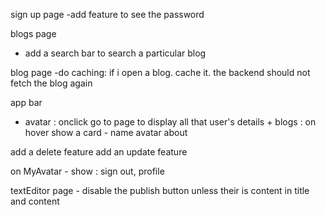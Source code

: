 sign up page
-add feature to see the password

blogs page
- add a search bar to search a particular blog
<!-- - at the BACKEND add pagination and sorting logic  -->

blog page
-do caching: if i open a blog. cache it. the backend should not fetch the blog again

app bar
- avatar : onclick go to page to display all that user's details + blogs
         : on hover show a card - name avatar about

add a delete feature
add an update feature

on MyAvatar - show : sign out, profile

<!-- at the backend add date and time in the database -->

textEditor page - disable the publish button unless their is content in title and content 